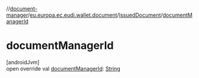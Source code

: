 //[document-manager](../../../index.md)/[eu.europa.ec.eudi.wallet.document](../index.md)/[IssuedDocument](index.md)/[documentManagerId](document-manager-id.md)

# documentManagerId

[androidJvm]\
open override val [documentManagerId](document-manager-id.md): [String](https://kotlinlang.org/api/latest/jvm/stdlib/kotlin/-string/index.html)
